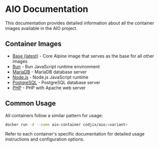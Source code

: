 # AIO Documentation

This documentation provides detailed information about all the container images available in the AIO project.

## Container Images

- [Base (latest)](./latest.md) - Core Alpine image that serves as the base for all other images
- [Bun](./bun.md) - Bun JavaScript runtime environment
- [MariaDB](./mariadb.md) - MariaDB database server
- [Node.js](./node.md) - Node.js JavaScript runtime
- [PostgreSQL](./pg.md) - PostgreSQL database server
- [PHP](./php.md) - PHP with Apache web server

## Common Usage

All containers follow a similar pattern for usage:

```bash
docker run -d --name aio-container codjix/aio:<variant>
```

Refer to each container's specific documentation for detailed usage instructions and configuration options.
